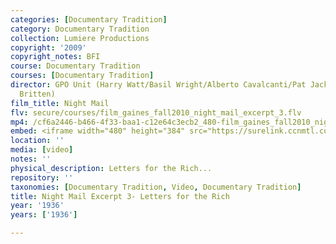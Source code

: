 ```yaml
---
categories: [Documentary Tradition]
category: Documentary Tradition
collection: Lumiere Productions
copyright: '2009'
copyright_notes: BFI
course: Documentary Tradition
courses: [Documentary Tradition]
director: GPO Unit (Harry Watt/Basil Wright/Alberto Cavalcanti/Pat Jackson/W.H. Auden/Benjamin
  Britten)
film_title: Night Mail
flv: secure/courses/film_gaines_fall2010_night_mail_excerpt_3.flv
mp4: /cf6a2446-b466-4f33-baa1-c12e64c3ecb2_480-film_gaines_fall2010_night_mail_excerpt_3.mp4
embed: <iframe width="480" height="384" src="https://surelink.ccnmtl.columbia.edu/video/?player=mp4_secure_stream&file=/cf6a2446-b466-4f33-baa1-c12e64c3ecb2_480-film_gaines_fall2010_night_mail_excerpt_3.mp4&width=480&height=360&poster=https://d369ay3g98xik5.cloudfront.net/thumbs/2016/11/17/cf6a2446-b466-4f33-baa1-c12e64c3ecb2-00004.jpg&authtype=wind"></iframe>
location: ''
media: [video]
notes: ''
physical_description: Letters for the Rich...
repository: ''
taxonomies: [Documentary Tradition, Video, Documentary Tradition]
title: Night Mail Excerpt 3- Letters for the Rich
year: '1936'
years: ['1936']

---
```

